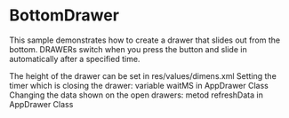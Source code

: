# BottomDrawer
This sample demonstrates how to create a drawer that slides out from the bottom. 
DRAWERs switch when you press the button
and slide in automatically after a specified time.

The height of the drawer can be set in res/values/dimens.xml
Setting the timer which is closing the drawer: variable waitMS in AppDrawer Class
Changing the data shown on the open drawers: metod refreshData in AppDrawer Class
